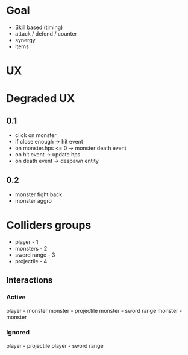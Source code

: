# Goal
- Skill based (timing)
- attack / defend / counter
- synergy
- items

# UX

# Degraded UX
## 0.1
- click on monster
- if close enough -> hit event
- on monster.hps <= 0 -> monster death event
- on hit event -> update hps
- on death event -> despawn entity

## 0.2
- monster fight back
- monster aggro


# Colliders groups
- player - 1
- monsters - 2
- sword range - 3
- projectile - 4

## Interactions
### Active
player - monster
monster - projectile
monster - sword range
monster - monster

### Ignored
player - projectile
player - sword range
